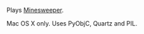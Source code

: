 Plays [Minesweeper](https://itunes.apple.com/ru/app/minesweeper!/id410759890?l=en&mt=12).

Mac OS X only. Uses PyObjC, Quartz and PIL.
